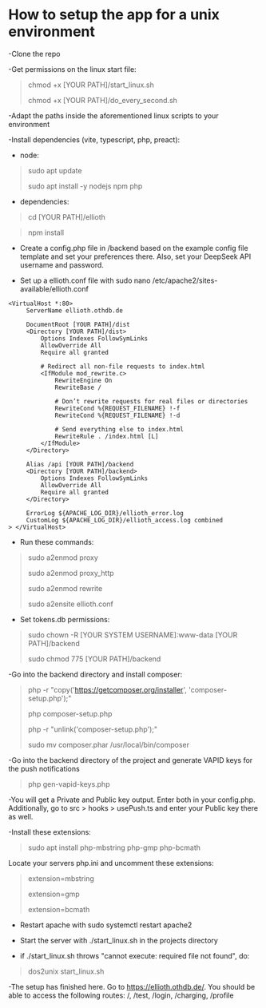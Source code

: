 # How to setup the app for a unix environment

-Clone the repo

-Get permissions on the linux start file: 

> chmod +x [YOUR PATH]/start_linux.sh
> 
> chmod +x [YOUR PATH]/do_every_second.sh
> 
-Adapt the paths inside the aforementioned linux scripts to your environment

-Install dependencies (vite, typescript, php, preact):
-  node:
> sudo apt update
> 
> sudo apt install -y nodejs npm php

- dependencies:
> cd [YOUR PATH]/ellioth

> npm install
- Create a config.php file in /backend based on the example config file template and set your preferences there. Also, set your DeepSeek API username and password.

- Set up a ellioth.conf file with sudo nano /etc/apache2/sites-available/ellioth.conf

```
<VirtualHost *:80>
     ServerName ellioth.othdb.de
 
     DocumentRoot [YOUR PATH]/dist
     <Directory [YOUR PATH]/dist>
         Options Indexes FollowSymLinks
         AllowOverride All
         Require all granted
     
         # Redirect all non-file requests to index.html
         <IfModule mod_rewrite.c>
             RewriteEngine On
             RewriteBase /
     
             # Don’t rewrite requests for real files or directories
             RewriteCond %{REQUEST_FILENAME} !-f
             RewriteCond %{REQUEST_FILENAME} !-d
     
             # Send everything else to index.html
             RewriteRule . /index.html [L]
         </IfModule>
     </Directory>
 
     Alias /api [YOUR PATH]/backend
     <Directory [YOUR PATH]/backend>
         Options Indexes FollowSymLinks
         AllowOverride All
         Require all granted
     </Directory>
 
     ErrorLog ${APACHE_LOG_DIR}/ellioth_error.log
     CustomLog ${APACHE_LOG_DIR}/ellioth_access.log combined
> </VirtualHost>
```

- Run these commands:
  
> sudo a2enmod proxy
> 
> sudo a2enmod proxy_http
> 
> sudo a2enmod rewrite
> 
> sudo a2ensite ellioth.conf

- Set tokens.db permissions:
> sudo chown -R [YOUR SYSTEM USERNAME]:www-data [YOUR PATH]/backend
> 
> sudo chmod 775 [YOUR PATH]/backend

-Go into the backend directory and install composer:
> php -r "copy('https://getcomposer.org/installer', 'composer-setup.php');"
> 
> php composer-setup.php
> 
> php -r "unlink('composer-setup.php');"
> 
> sudo mv composer.phar /usr/local/bin/composer
> 

-Go into the backend directory of the project and generate VAPID keys for the push notifications
> php gen-vapid-keys.php

-You will get a Private and Public key output. Enter both in your config.php. Additionally, go to src > hooks > usePush.ts and enter your Public key there as well.

-Install these extensions:
> sudo apt install php-mbstring php-gmp php-bcmath

Locate your servers php.ini and uncomment these extensions:
> extension=mbstring
> 
> extension=gmp
> 
> extension=bcmath

- Restart apache with sudo systemctl restart apache2

- Start the server with ./start_linux.sh in the projects directory
  
- if ./start_linux.sh throws "cannot execute: required file not found", do:
> dos2unix start_linux.sh

-The setup has finished here. Go to https://ellioth.othdb.de/. You should be able to access the following routes: /, /test, /login, /charging, /profile
